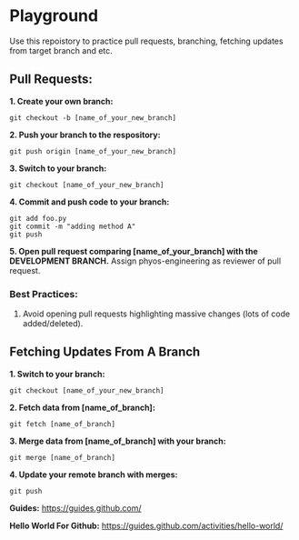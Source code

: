 # Playground

Use this repoistory to practice pull requests, branching, fetching updates from target branch and etc.

## Pull Requests:

**1. Create your own branch:**
```
git checkout -b [name_of_your_new_branch]
```
**2. Push your branch to the respository:**
```
git push origin [name_of_your_new_branch]
```
**3. Switch to your branch:**
```
git checkout [name_of_your_new_branch]
```
**4. Commit and push code to your branch:**
```
git add foo.py
git commit -m "adding method A"
git push
```
**5. Open pull request comparing [name_of_your_branch] with the DEVELOPMENT BRANCH.**
Assign phyos-engineering as reviewer of pull request.

### Best Practices:

1. Avoid opening pull requests highlighting massive changes (lots of code added/deleted).

## Fetching Updates From A Branch

**1. Switch to your branch:**
```
git checkout [name_of_your_new_branch]
```
**2. Fetch data from [name_of_branch]:**
```
git fetch [name_of_branch]
```
**3. Merge data from [name_of_branch] with your branch:**
```
git merge [name_of_branch]
```
**4. Update your remote branch with merges:**
```
git push
```

**Guides:** https://guides.github.com/

**Hello World For Github:** https://guides.github.com/activities/hello-world/
